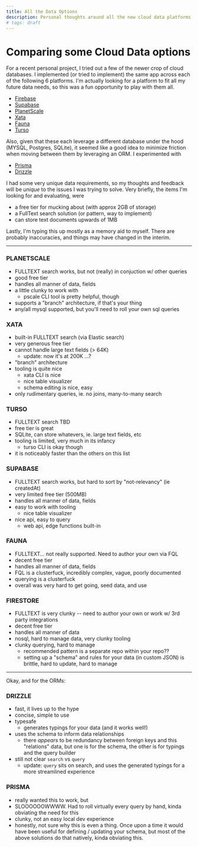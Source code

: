 ```yaml
---
title: All the Data Options
description: Personal thoughts around all the new cloud data platforms
# tags: draft
---
```


# Comparing some Cloud Data options

For a recent personal project, I tried out a few of the newer crop of cloud databases. I implemented (or tried to implement) the same app across each of the following 6 platforms. I'm actually looking for a platform to fit all my future data needs, so this was a fun opportunity to play with them all.

* [Firebase](https://firebase.google.com/)
* [Supabase](https://supabase.com/)
* [PlanetScale](https://planetscale.com/)
* [Xata](https://xata.io/)
* [Fauna](https://fauna.com/)
* [Turso](https://turso.tech/)

Also, given that these each leverage a different database under the hood (MYSQL, Postgres, SQLite), it seemed like a good idea to minimize friction when moving between them by leveraging an ORM.  I experimented with
* [Prisma](https://www.prisma.io/)
* [Drizzle](https://orm.drizzle.team/)

I had some very unique data requirements, so my thoughts and feedback will be _unique_ to the issues I was trying to solve.  Very briefly, the items I'm looking for and evaluating, were
* a free tier for mucking about (with approx 2GB of storage)
* a FullText search solution (or pattern, way to implement)
* can store text documents upwards of 1MB

Lastly, I'm typing this up mostly as a memory aid to myself.  There are probably inaccuracies, and things may have changed in the interim.

---

### PLANETSCALE
- FULLTEXT search works, but not (really) in conjuction w/ other queries
- good free tier
- handles all manner of data, fields
- a little clunky to work with
  - pscale CLI tool is pretty helpful, though
- supports a "branch" architecture, if that's your thing
- any/all mysql supported, but you'll need to roll your own sql queries

### XATA
- built-in FULLTEXT search (via Elastic search)
- very generous free tier
- cannot handle large text fields (> 64K)
  - update: now it's at 200K ...?
- "branch" architecture
- tooling is quite nice
  - xata CLI is nice
  - nice table visualizer
  - schema editing is nice, easy
- only rudimentary queries, ie. no joins, many-to-many search

### TURSO
- FULLTEXT search TBD
- free tier is great
- SQLite, can store whatevers, ie. large text fields, etc
- tooling is limited, very much in its infancy
  - turso CLI is okay though
- it is noticeably faster than the others on this list

### SUPABASE
- FULLTEXT search works, but hard to sort by "not-relevancy" (ie createdAt)
- very limited free tier (500MB)
- handles all manner of data, fields
- easy to work with tooling
  - nice table visualizer
- nice api, easy to query
  - web api, edge functions built-in

### FAUNA
- FULLTEXT... not really supported. Need to author your own via FQL
- decent free tier
- handles all manner of data, fields
- FQL is a clusterfuck, incredibly complex, vague, poorly documented
- querying is a clusterfuck
- overall was very hard to get going, seed data, and use

### FIRESTORE
- FULLTEXT is very clunky -- need to author your own or work w/ 3rd party integrations
- decent free tier
- handles all manner of data
- nosql, hard to manage data, very clunky tooling
- clunky querying, hard to manage
  - recommended pattern is a separate repo within your repo??
  - setting up a "schema" and rules for your data (in custom JSON) is brittle, hard to update, hard to manage


---

Okay, and for the ORMs:

### DRIZZLE
- fast, it lives up to the hype
- concise, simple to use
- typesafe
  - generates typings for your data (and it works well!)
- uses the schema to inform data relationships
  - there _appears_ to be redundancy between foreign keys and this "relations" data, but one is for the schema, the other is for typings and the query builder
- still not clear `search` vs `query`
  - update: `query` sits on search, and uses the generated typings for a more streamlined experience

### PRISMA
- really wanted this to work, but
- SLOOOOOOWWWW. Had to roll virtually every query by hand, kinda obviating the need for this
- clunky, not an easy local dev experience
- honestly, not sure why this is even a thing. Once upon a time it would have been useful for defining / updating your schema, but most of the above solutions do that natively, kinda obviating this.